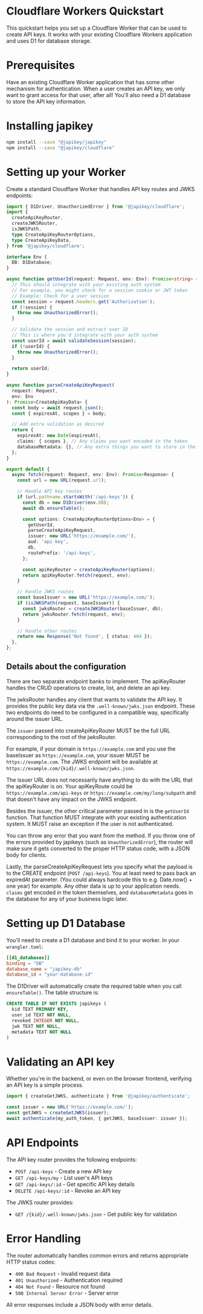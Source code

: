 # Cloudflare Workers Quickstart

This quickstart helps you set up a Cloudflare Worker that can be used to create API keys. It works with your existing Cloudflare Workers application and uses D1 for database storage.

# Prerequisites

Have an existing Cloudflare Worker application that has some other mechanism for authentication. When a user creates an API key, we only want to grant access for that user, after all! You'll also need a D1 database to store the API key information.

# Installing japikey

```bash
npm install --save "@japikey/japikey"
npm install --save "@japikey/cloudflare"
```

# Setting up your Worker

Create a standard Cloudflare Worker that handles API key routes and JWKS endpoints:

```ts
import { D1Driver, UnauthorizedError } from '@japikey/cloudflare';
import {
  createApiKeyRouter,
  createJWKSRouter,
  isJWKSPath,
  type CreateApiKeyRouterOptions,
  type CreateApiKeyData,
} from '@japikey/cloudflare';

interface Env {
  DB: D1Database;
}

async function getUserId(request: Request, env: Env): Promise<string> {
  // This should integrate with your existing auth system
  // For example, you might check for a session cookie or JWT token
  // Example: Check for a user session
  const session = request.headers.get('Authorization');
  if (!session) {
    throw new UnauthorizedError();
  }

  // Validate the session and extract user ID
  // This is where you'd integrate with your auth system
  const userId = await validateSession(session);
  if (!userId) {
    throw new UnauthorizedError();
  }

  return userId;
}

async function parseCreateApiKeyRequest(
  request: Request,
  env: Env
): Promise<CreateApiKeyData> {
  const body = await request.json();
  const { expiresAt, scopes } = body;

  // Add extra validation as desired
  return {
    expiresAt: new Date(expiresAt),
    claims: { scopes }, // Any claims you want encoded in the token
    databaseMetadata: {}, // Any extra things you want to store in the database
  };
}

export default {
  async fetch(request: Request, env: Env): Promise<Response> {
    const url = new URL(request.url);

    // Handle API key routes
    if (url.pathname.startsWith('/api-keys')) {
      const db = new D1Driver(env.DB);
      await db.ensureTable();

      const options: CreateApiKeyRouterOptions<Env> = {
        getUserId,
        parseCreateApiKeyRequest,
        issuer: new URL('https://example.com/'),
        aud: 'api-key',
        db,
        routePrefix: '/api-keys',
      };

      const apiKeyRouter = createApiKeyRouter(options);
      return apiKeyRouter.fetch(request, env);
    }

    // Handle JWKS routes
    const baseIssuer = new URL('https://example.com/');
    if (isJWKSPath(request, baseIssuer)) {
      const jwksRouter = createJWKSRouter(baseIssuer, db);
      return jwksRouter.fetch(request, env);
    }

    // Handle other routes
    return new Response('Not found', { status: 404 });
  },
};
```

## Details about the configuration

There are two separate endpoint banks to implement. The apiKeyRouter handles the CRUD operations to create, list, and delete an api key.

The jwksRouter handles any client that wants to validate the API key. It provides the public key data via the `.well-known/jwks.json` endpoint. These two endpoints do need to be configured in a compatible way, specifically around the issuer URL.

The `issuer` passed into createApiKeyRouter MUST be the full URL corresponding to the root of the jwksRouter.

For example, if your domain is `https://example.com` and you use the baseIssuer as `https://example.com`, your issuer MUST be `https://example.com`. The JWKS endpoint will be available at `https://example.com/{kid}/.well-known/jwks.json`.

The issuer URL does not necessarily have anything to do with the URL that the apiKeyRouter is on. Your apiKeyRoute could be `https://example.com/api-keys` or `https://example.com/my/long/subpath` and that doesn't have any impact on the JWKS endpoint.

Besides the issuer, the other critical parameter passed in is the `getUserId` function. That function MUST integrate with your existing authentication system. It MUST raise an exception if the user is not authenticated.

You can throw any error that you want from the method. If you throw one of the errors provided by japikeys (such as `UnauthorizedError`), the router will make sure it gets converted to the proper HTTP status code, with a JSON body for clients.

Lastly, the parseCreateApiKeyRequest lets you specify what the payload is to the CREATE endpoint (`POST /api-keys`). You at least need to pass back an expiredAt parameter. (You could always hardcode this to e.g. Date.now() + one year) for example. Any other data is up to your application needs. `claims` get encoded in the token themselves, and `databaseMetadata` goes in the database for any of your business logic later.

# Setting up D1 Database

You'll need to create a D1 database and bind it to your worker. In your `wrangler.toml`:

```toml
[[d1_databases]]
binding = "DB"
database_name = "japikey-db"
database_id = "your-database-id"
```

The D1Driver will automatically create the required table when you call `ensureTable()`. The table structure is:

```sql
CREATE TABLE IF NOT EXISTS japikeys (
  kid TEXT PRIMARY KEY,
  user_id TEXT NOT NULL,
  revoked INTEGER NOT NULL,
  jwk TEXT NOT NULL,
  metadata TEXT NOT NULL
)
```

# Validating an API key

Whether you're in the backend, or even on the browser frontend, verifying an API key is a simple process.

```ts
import { createGetJWKS, authenticate } from '@japikey/authenticate';

const issuer = new URL('https://example.com/');
const getJWKS = createGetJWKS(issuer);
await authenticate(my_auth_token, { getJWKS, baseIssuer: issuer });
```

# API Endpoints

The API key router provides the following endpoints:

- `POST /api-keys` - Create a new API key
- `GET /api-keys/my` - List user's API keys
- `GET /api-keys/:id` - Get specific API key details
- `DELETE /api-keys/:id` - Revoke an API key

The JWKS router provides:

- `GET /{kid}/.well-known/jwks.json` - Get public key for validation

# Error Handling

The router automatically handles common errors and returns appropriate HTTP status codes:

- `400 Bad Request` - Invalid request data
- `401 Unauthorized` - Authentication required
- `404 Not Found` - Resource not found
- `500 Internal Server Error` - Server error

All error responses include a JSON body with error details.
